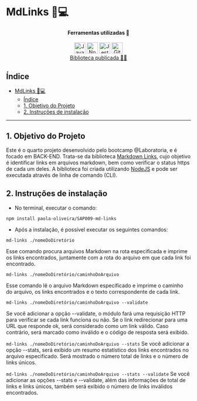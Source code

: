 # MdLinks 🔗💻

<div style="text-align: center;">
<h4 class="titulo">Ferramentas utilizadas 🔧</h4>
</div>
<div align="center">
 <img src="https://cdn.jsdelivr.net/gh/devicons/devicon/icons/javascript/javascript-original.svg" alt="JavaScript" style="height: 30px;"/>
 <img src="https://cdn.jsdelivr.net/gh/devicons/devicon/icons/nodejs/nodejs-plain.svg" alt="Node.js" style="height: 30px;"/>
 <img src="https://cdn.jsdelivr.net/gh/devicons/devicon/icons/jest/jest-plain.svg" alt="Jest" style="height: 30px;"/> 
<img src="https://cdn.jsdelivr.net/gh/devicons/devicon/icons/github/github-original.svg" alt="GitHub" style="height: 30px;"/> 
</div>

<div style="text-align: center;">
  <a href="https://www.npmjs.com/package/sap009-md-links">Biblioteca publicada 🔎🔗</a>
</div>

## Índice

- [MdLinks 🔗💻](#mdlinks-)
  - [Índice](#índice)
  - [1. Objetivo do Projeto](#1-objetivo-do-projeto)
  - [2. Instruções de instalação](#2-instruções-de-instalação)

***

## 1. Objetivo do Projeto

Este é o quarto projeto desenvolvido pelo bootcamp @Laboratoria, e é focado em BACK-END. Trata-se da biblioteca [Markdown Links](https://pt.wikipedia.org/wiki/Markdown), cujo objetivo é identificar links em arquivos markdown, bem como verificar o status https de cada um deles. A biblioteca foi criada utilizando [NodeJS](https://nodejs.org/) e pode ser executada através de linha de comando (CLI).


## 2. Instruções de instalação

- No terminal, executar o comando:

`npm install paola-oliveira/SAP009-md-links`

- Após a instalação, é possível executar os seguintes comandos: 

 `md-links ./nomeDoDiretório`

 Esse comando procura arquivos Markdown na rota especificada e imprime os links encontrados, juntamente com a rota do arquivo em que cada link foi encontrado. 

`md-links ./nomeDoDiretório/caminhoDoArquivo`

Esse comando lê o arquivo Markdown especificado e imprime o caminho do arquivo, os links encontrados e o texto correspondente de cada link.

`md-links ./nomeDoDiretório/caminhoDoArquivo --validate`

Se você adicionar a opção --validate, o módulo fará uma requisição HTTP para verificar se cada link funciona ou não. Se o link redirecionar para uma URL que responde ok, será considerado como um link válido. Caso contrário, será marcado como inválido e o código de resposta será exibido.

`md-links ./nomeDoDiretório/caminhoDoArquivo --stats`
Se você adicionar a opção --stats, será exibido um resumo estatístico dos links encontrados no arquivo especificado. Será mostrado o número total de links e o número de links únicos.

`md-links ./nomeDoDiretório/caminhoDoArquivo --stats --validate`
Se você adicionar as opções --stats e --validate, além das informações de total de links e links únicos, também será exibido o número de links inválidos encontrados.

